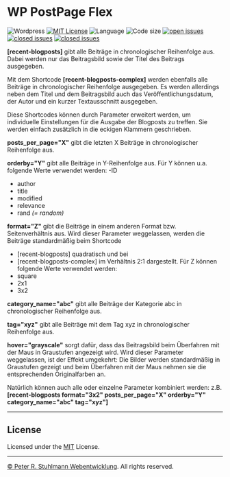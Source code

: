 # WP PostPage Flex

![Wordpress](https://img.shields.io/badge/Wordpress-blue.svg)
[![MIT License](https://img.shields.io/github/license/peter-stuhlmann/WP-Plugin-PostPage.svg)](https://github.com/peter-stuhlmann/WP-Plugin-PostPage/blob/master/LICENSE) 
![Language](https://img.shields.io/badge/lang-PHP/SCSS-orange.svg)
![Code size](https://img.shields.io/github/languages/code-size/peter-stuhlmann/WP-Plugin-PostPage.svg)
[![open issues](https://img.shields.io/github/issues/peter-stuhlmann/WP-Plugin-PostPage.svg)](https://github.com/peter-stuhlmann/WP-Plugin-PostPage/issues?q=is%3Aopen+is%3Aissue)
[![closed issues](https://img.shields.io/github/issues-closed/peter-stuhlmann/WP-Plugin-PostPage.svg)](https://github.com/peter-stuhlmann/WP-Plugin-PostPage/issues?q=is%3Aissue+is%3Aclosed)
[![closed issues](https://img.shields.io/badge/dev-Peter%20R.%20Stuhlmann-green.svg)](https://peter-stuhlmann-webentwicklung.de)

**[recent-blogposts]** gibt alle Beiträge in chronologischer Reihenfolge aus. Dabei werden nur das Beitragsbild sowie der Titel des Beitrags ausgegeben.

Mit dem Shortcode **[recent-blogposts-complex]** werden ebenfalls alle Beiträge in chronologischer Reihenfolge ausgegeben. Es werden allerdings neben dem Titel und dem Beitragsbild auch das Veröffentlichungsdatum, der Autor und ein kurzer Textausschnitt ausgegeben.

Diese Shortcodes können durch Parameter erweitert werden, um individuelle Einstellungen für die Ausgabe der Blogposts zu treffen. Sie werden einfach zusätzlich in die eckigen Klammern geschrieben.

**posts_per_page="X"** gibt die letzten X Beiträge in chronologischer Reihenfolge aus.

**orderby="Y"** gibt alle Beiträge in Y-Reihenfolge aus.
Für Y können u.a. folgende Werte verwendet werden:
-ID
- author
- title
- modified
- relevance
- rand _(= random)_


**format="Z"** gibt die Beiträge in einem anderen Format bzw. Seitenverhältnis aus. Wird dieser Parameter weggelassen, werden die Beiträge standardmäßig beim Shortcode
- [recent-blogposts] quadratisch und bei
- [recent-blogposts-complex] im Verhältnis 2:1 
dargestellt.
Für Z können folgende Werte verwendet werden:
- square
- 2x1
- 3x2

**category_name="abc"** gibt alle Beiträge der Kategorie abc in chronologischer Reihenfolge aus.

**tag="xyz"** gibt alle Beiträge mit dem Tag xyz in chronologischer Reihenfolge aus.

**hover="grayscale"** sorgt dafür, dass das Beitragsbild beim Überfahren mit der Maus in Graustufen angezeigt wird. Wird dieser Parameter weggelassen, ist der Effekt umgekehrt: Die Bilder werden standardmäßig in Graustufen gezeigt und beim Überfahren mit der Maus nehmen sie die entsprechenden Originalfarben an.

Natürlich können auch alle oder einzelne Parameter kombiniert werden: z.B. **[recent-blogposts format="3x2" posts_per_page="X" orderby="Y" category_name="abc" tag="xyz"]**

---

## License

Licensed under the [MIT](https://github.com/peter-stuhlmann/WP-Plugin-PostPage/blob/master/LICENSE) License.

---

[&copy; Peter R. Stuhlmann Webentwicklung](https://peter-stuhlmann-webentwicklung.de). All rights reserved.